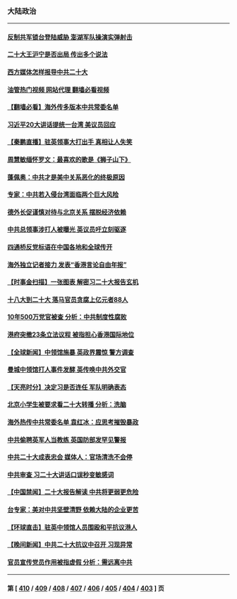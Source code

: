 ### 大陆政治
---
#### [反制共军锁台登陆威胁 澎湖军队操演实弹射击](../../pages/ncid277/n13848343.md?10191645) 
#### [二十大王沪宁是否出局 传出多个说法](../../pages/ncid277/n13848484.md?10191645) 
#### [西方媒体怎样报导中共二十大](../../pages/ncid277/n13848308.md?10191645) 
#### [油管热门视频 网站代理 翻墙必看视频](http://132.145.103.77:81/youtube.html?10191645)
#### [【翻墙必看】海外传多版本中共常委名单](../../pages/ncid277/n13848326.md?10191645) 
#### [习近平20大讲话提统一台湾 美议员回应](../../pages/ncid277/n13848260.md?10191645) 
#### [【秦鹏直播】驻英领事大打出手 真相让人失笑](../../pages/ncid277/n13848061.md?10191645) 
#### [周慧敏缅怀罗文：最喜欢的歌是《狮子山下》](../../pages/ncid277/n13848231.md?10191645) 
#### [蓬佩奥：中共才是美中关系恶化的终极原因](../../pages/ncid277/n13848187.md?10191645) 
#### [专家：中共若入侵台湾面临两个巨大风险](../../pages/ncid277/n13848158.md?10191645) 
#### [德外长促谨慎对待与北京关系 摆脱经济依赖](../../pages/ncid277/n13848065.md?10191645) 
#### [中共总领事涉打人被曝光 英议员吁立刻驱逐](../../pages/ncid277/n13848093.md?10191645) 
#### [四通桥反党标语在中国各地和全球传开](../../pages/ncid277/n13848108.md?10191645) 
#### [海外独立记者接力 发表“香港言论自由年报”](../../pages/ncid277/n13847869.md?10191645) 
#### [【时事金扫描】一张图表 解密习二十大报告玄机](../../pages/ncid277/n13848058.md?10191645) 
#### [十八大到二十大 落马官员贪腐上亿元者88人](../../pages/ncid277/n13847763.md?10191645) 
#### [10年500万党官被查 分析：中共制度性腐败](../../pages/ncid277/n13847925.md?10191645) 
#### [港府突撤23条立法议程 被指担心香港国际地位](../../pages/ncid277/n13848091.md?10191645) 
#### [【全球新闻】中领馆施暴 英政界震惊 警方调查](../../pages/ncid277/n13847872.md?10191645) 
#### [曼城中领馆打人事件发酵 英传唤中共外交官](../../pages/ncid277/n13848048.md?10191645) 
#### [【天亮时分】决定习是否连任 军队明确表态](../../pages/ncid277/n13848045.md?10191645) 
#### [北京小学生被要求看二十大转播 分析：洗脑](../../pages/ncid277/n13847725.md?10191645) 
#### [海外热传中共常委名单 袁红冰：应思考摧毁暴政](../../pages/ncid277/n13847705.md?10191645) 
#### [中共偷聘英军人当教练 英国防部发罕见警报](../../pages/ncid277/n13847953.md?10191645) 
#### [中共二十大成表忠会 媒体人：官场清洗不会停](../../pages/ncid277/n13847842.md?10191645) 
#### [中共审查 习二十大讲话口误秒变敏感词](../../pages/ncid277/n13847857.md?10191645) 
#### [【中国禁闻】二十大报告解读 中共将更弱更危险](../../pages/ncid277/n13847887.md?10191645) 
#### [台专家：美对中共坚壁清野 依赖大陆的企业更苦](../../pages/ncid277/n13847898.md?10191645) 
#### [【环球直击】驻英中领馆人员围殴和平抗议港人](../../pages/ncid277/n13847888.md?10191645) 
#### [【晚间新闻】中共二十大抗议中召开 习现异常](../../pages/ncid277/n13847874.md?10191645) 
#### [官员宣传党员作用被指虚假 分析：需远离中共](../../pages/ncid277/n13847119.md?10191645) 

---
#### 第 [ [410](./410.md?10191645) / [409](./409.md?10191645) / [408](./408.md?10191645) / [407](./407.md?10191645) / [406](./406.md?10191645) / [405](./405.md?10191645) / [404](./404.md?10191645) / [403](./403.md?10191645) ] 页
